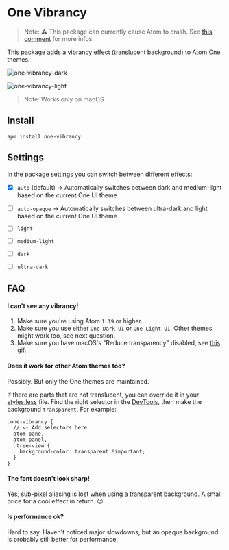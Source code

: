 # One Vibrancy

> Note: :warning: This package can currently cause Atom to crash. See [this comment](https://github.com/simurai/one-vibrancy/issues/18#issuecomment-473282864) for more infos.

This package adds a vibrancy effect (translucent background) to Atom One themes.

![one-vibrancy-dark](https://user-images.githubusercontent.com/378023/27769700-ecd344e8-5f6a-11e7-95b0-fb7eb53672b8.png)

![one-vibrancy-light](https://user-images.githubusercontent.com/378023/27769701-ecd46ef4-5f6a-11e7-9643-0078ea2862e5.png)

> Note: Works only on macOS


## Install

```
apm install one-vibrancy
```

## Settings

In the package settings you can switch between different effects:

- [x] `auto` (default) -> Automatically switches between dark and medium-light based on the current One UI theme
- [ ] `auto-opaque` -> Automatically switches between ultra-dark and light based on the current One UI theme
- [ ] `light`
- [ ] `medium-light`
- [ ] `dark`
- [ ] `ultra-dark`


## FAQ

#### I can't see any vibrancy!

1. Make sure you're using Atom `1.19` or higher.
2. Make sure you use either `One Dark UI` or `One Light UI`. Other themes might work too, see next question.
3. Make sure you have macOS's "Reduce transparency" disabled, see [this gif](https://github.com/simurai/one-vibrancy/issues/7#issuecomment-319578317).

#### Does it work for other Atom themes too?

Possibly. But only the One themes are maintained.

If there are parts that are not translucent, you can override it in your [styles.less](http://flight-manual.atom.io/using-atom/sections/basic-customization/#style-tweaks) file. Find the right selector in the [DevTools](http://flight-manual.atom.io/hacking-atom/sections/creating-a-theme/#developer-tools), then make the background `transparent`. For example:

```less
.one-vibrancy {
  // <- Add selectors here
  atom-pane,
  atom-panel,
  .tree-view {
    background-color: transparent !important;
  }
}
```

#### The font doesn't look sharp!

Yes, sub-pixel aliasing is lost when using a transparent background. A small price for a cool effect in return. 😉


#### Is performance ok?

Hard to say. Haven't noticed major slowdowns, but an opaque background is probably still better for performance.
